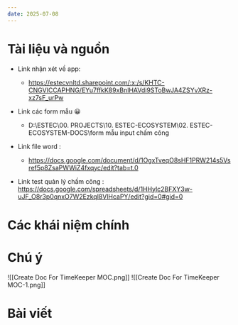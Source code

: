 ```yaml
---
date: 2025-07-08
---
```

# Tài liệu và nguồn 

- Link nhận xét về app:
	- https://estecvnltd.sharepoint.com/:x:/s/KHTC-CNGVICCAPHNG/EYu7ffkK89xBnlHAVdi9SToBwJA4ZSYvXRz-xz7sF_urPw

- Link các form mẫu 😀
	- D:\ESTEC\00. PROJECTS\10. ESTEC-ECOSYSTEM\02. ESTEC-ECOSYSTEM-DOCS\form mẫu input chấm công

- Link file word : 
	- https://docs.google.com/document/d/1OgxTveqO8sHF1PRW214s5Vsref5p8ZsaPWWiZ4fxqyc/edit?tab=t.0

- Link test quản lý chấm công : https://docs.google.com/spreadsheets/d/1HHylc2BFXY3w-uJF_O8r3p0qnxO7W2Ezkql8VlHcaPY/edit?gid=0#gid=0

# Các khái niệm chính


# Chú ý

![[Create Doc For TimeKeeper MOC.png]]
![[Create Doc For TimeKeeper MOC-1.png]]


# Bài viết

